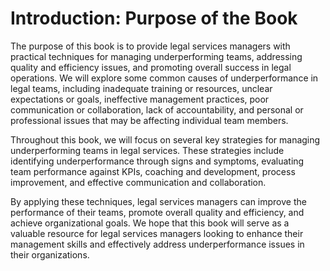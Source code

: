 Introduction: Purpose of the Book
=================================

The purpose of this book is to provide legal services managers with practical techniques for managing underperforming teams, addressing quality and efficiency issues, and promoting overall success in legal operations. We will explore some common causes of underperformance in legal teams, including inadequate training or resources, unclear expectations or goals, ineffective management practices, poor communication or collaboration, lack of accountability, and personal or professional issues that may be affecting individual team members.

Throughout this book, we will focus on several key strategies for managing underperforming teams in legal services. These strategies include identifying underperformance through signs and symptoms, evaluating team performance against KPIs, coaching and development, process improvement, and effective communication and collaboration.

By applying these techniques, legal services managers can improve the performance of their teams, promote overall quality and efficiency, and achieve organizational goals. We hope that this book will serve as a valuable resource for legal services managers looking to enhance their management skills and effectively address underperformance issues in their organizations.
